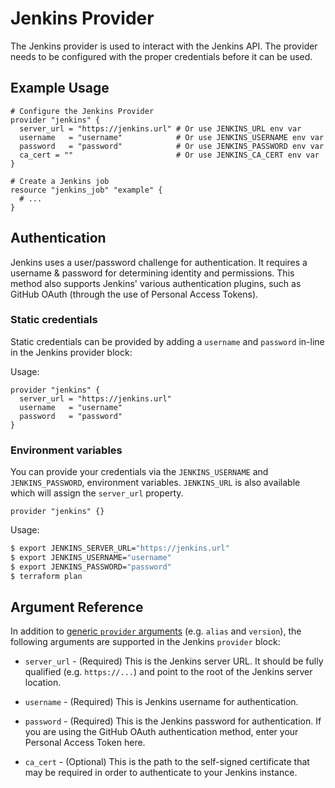 # Jenkins Provider

The Jenkins provider is used to interact with the Jenkins API. The provider needs to be configured with the proper credentials before it can be used.

## Example Usage

```hcl
# Configure the Jenkins Provider
provider "jenkins" {
  server_url = "https://jenkins.url" # Or use JENKINS_URL env var
  username   = "username"            # Or use JENKINS_USERNAME env var
  password   = "password"            # Or use JENKINS_PASSWORD env var
  ca_cert = ""                       # Or use JENKINS_CA_CERT env var
}

# Create a Jenkins job
resource "jenkins_job" "example" {
  # ...
}
```

## Authentication

Jenkins uses a user/password challenge for authentication. It requires a username & password for determining identity and permissions. This method also supports Jenkins' various authentication plugins, such as GitHub OAuth (through the use of Personal Access Tokens).

### Static credentials ###

Static credentials can be provided by adding a `username` and `password` in-line in the Jenkins provider block:

Usage:

```hcl
provider "jenkins" {
  server_url = "https://jenkins.url"
  username   = "username"
  password   = "password"
}
```

### Environment variables

You can provide your credentials via the `JENKINS_USERNAME` and `JENKINS_PASSWORD`, environment variables. `JENKINS_URL` is also available which will assign the `server_url` property.

```hcl
provider "jenkins" {}
```

Usage:

```sh
$ export JENKINS_SERVER_URL="https://jenkins.url"
$ export JENKINS_USERNAME="username"
$ export JENKINS_PASSWORD="password"
$ terraform plan
```

## Argument Reference

In addition to [generic `provider` arguments](https://www.terraform.io/docs/configuration/providers.html) (e.g. `alias` and `version`), the following arguments are supported in the Jenkins `provider` block:

* `server_url` - (Required) This is the Jenkins server URL. It should be fully qualified (e.g. `https://...`) and point to the root of the Jenkins server location.

* `username` - (Required) This is Jenkins username for authentication.

* `password` - (Required) This is the Jenkins password for authentication. If you are using the GitHub OAuth authentication method, enter your Personal Access Token here.

* `ca_cert` - (Optional) This is the path to the self-signed certificate that may be required in order to authenticate to your Jenkins instance.
